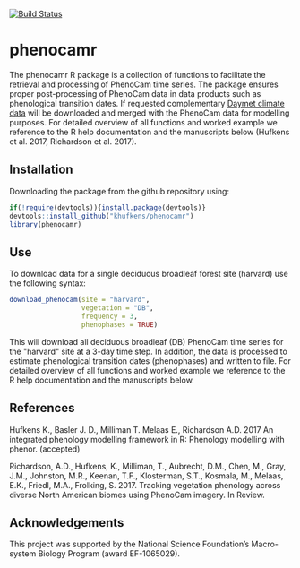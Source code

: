 [![Build Status](https://travis-ci.org/khufkens/phenocamr.svg?branch=master)](https://travis-ci.org/khufkens/phenocamr)

# phenocamr

The phenocamr R package is a collection of functions to facilitate the retrieval and processing of PhenoCam time series. The package ensures proper post-processing of PhenoCam data in data products such as phenological transition dates. If requested complementary [Daymet climate data](https://daymet.ornl.gov/) will be downloaded and merged with the PhenoCam data for modelling purposes. For detailed overview of all functions and worked example we reference to the R help documentation and the manuscripts below (Hufkens et al. 2017, Richardson et al. 2017).

## Installation

Downloading the package from the github repository using:

```R
if(!require(devtools)){install.package(devtools)}
devtools::install_github("khufkens/phenocamr")
library(phenocamr)
```

## Use

To download data for a single deciduous broadleaf forest site (harvard) use the following syntax:

```R
download_phenocam(site = "harvard",
                  vegetation = "DB",
                  frequency = 3,
                  phenophases = TRUE)  
```

This will download all deciduous broadleaf (DB) PhenoCam time series for the "harvard" site at a 3-day time step. In addition, the data is processed to estimate phenological transition dates (phenophases) and written to file. For detailed overview of all functions and worked example we reference to the R help documentation and the manuscripts below.

## References

Hufkens K., Basler J. D., Milliman T. Melaas E., Richardson A.D. 2017 An integrated phenology modelling framework in R: Phenology modelling with phenor. (accepted)

Richardson, A.D., Hufkens, K., Milliman, T., Aubrecht, D.M., Chen, M., Gray, J.M., Johnston, M.R., Keenan, T.F., Klosterman, S.T., Kosmala, M., Melaas, E.K., Friedl, M.A., Frolking, S.  2017. Tracking vegetation phenology across diverse North American biomes using PhenoCam imagery. In Review.

## Acknowledgements

This project was supported by the National Science Foundation’s Macro-system Biology Program (award EF-1065029).
